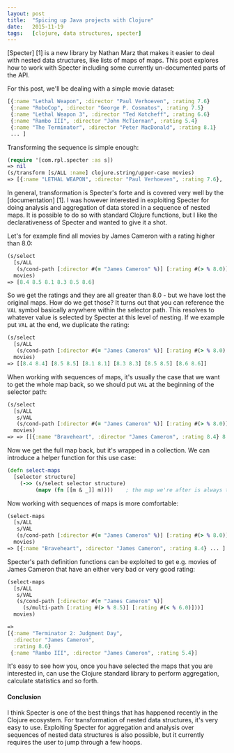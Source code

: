 ```yaml
---
layout: post
title:  "Spicing up Java projects with Clojure"
date:   2015-11-19
tags:   [clojure, data structures, specter]
---
```


[Specter] [1] is a new library by Nathan Marz that makes it easier to deal with
nested data structures, like lists of maps of maps. This post explores how to work
with Specter including some currently un-documented parts of the API.

For this post, we'll be dealing with a simple movie dataset:

```clojure
[{:name "Lethal Weapon", :director "Paul Verhoeven", :rating 7.6}
 {:name "RoboCop", :director "George P. Cosmatos", :rating 7.5}
 {:name "Lethal Weapon 3", :director "Ted Kotcheff", :rating 6.6}
 {:name "Rambo III", :director "John McTiernan", :rating 5.4}
 {:name "The Terminator", :director "Peter MacDonald", :rating 8.1}
 ... ]
```

Transforming the sequence is simple enough:

```clojure
(require '[com.rpl.specter :as s])
=> nil
(s/transform [s/ALL :name] clojure.string/upper-case movies)
=> [{:name "LETHAL WEAPON", :director "Paul Verhoeven", :rating 7.6}, ... ]
``` 

In general, transformation is Specter's forte and is covered very well
by the [documentation] [1]. I was however interested in exploiting 
Specter for doing analysis and aggregation of data stored in a sequence
of nested maps. It is possible to do so with standard Clojure functions,
but I like the declarativeness of Specter and wanted to give it a shot.

Let's for example find all movies by James Cameron with a rating higher than 8.0:

```clojure
(s/select 
  [s/ALL 
   (s/cond-path [:director #(= "James Cameron" %)] [:rating #(> % 8.0)])] 
  movies)
=> [8.4 8.5 8.1 8.3 8.5 8.6]

```

So we get the ratings and they are all greater than 8.0 - but we have 
lost the original maps. How do we get those? It turns out that you can reference 
the `VAL` symbol basically anywhere within the selector path. This resolves to
whatever value is selected by Specter at this level of nesting. If we example put 
`VAL` at the end, we duplicate the rating:

```clojure
(s/select 
  [s/ALL 
   (s/cond-path [:director #(= "James Cameron" %)] [:rating #(> % 8.0) s/VAL])] 
  movies)
=> [[8.4 8.4] [8.5 8.5] [8.1 8.1] [8.3 8.3] [8.5 8.5] [8.6 8.6]]
```

When working with sequences of maps, it's usually the case that we
want to get the whole map back, so we should put `VAL` at the beginning
of the selector path:

```clojure
(s/select 
  [s/ALL 
   s/VAL
   (s/cond-path [:director #(= "James Cameron" %)] [:rating #(> % 8.0)])] 
  movies)
=> => [[{:name "Braveheart", :director "James Cameron", :rating 8.4} 8.4] ... ]
``` 

Now we get the full map back, but it's wrapped in a collection. We can
introduce a helper function for this use case:

```clojure
(defn select-maps 
  [selector structure]
    (->> (s/select selector structure)
         (mapv (fn [[m & _]] m))))    ; the map we're after is always the first argument
```

Now working with sequences of maps is more comfortable:

```clojure
(select-maps
  [s/ALL 
   s/VAL
   (s/cond-path [:director #(= "James Cameron" %)] [:rating #(> % 8.0)])] 
  movies)
=> [{:name "Braveheart", :director "James Cameron", :rating 8.4} ... ]
``` 

Specter's path definition functions can be exploited to get e.g. 
movies of James Cameron that have an either very bad or very good rating:

```clojure
(select-maps
  [s/ALL 
   s/VAL
   (s/cond-path [:director #(= "James Cameron" %)]
     (s/multi-path [:rating #(> % 8.5)] [:rating #(< % 6.0)]))] 
  movies)

=>
[{:name "Terminator 2: Judgment Day",
  :director "James Cameron",
  :rating 8.6}
 {:name "Rambo III", :director "James Cameron", :rating 5.4}]

```

It's easy to see how you, once you have selected the maps that you are interested in,
can use the Clojure standard library to perform aggregation, calculate statistics 
and so forth. 

#### Conclusion

I think Specter is one of the best things that has happened recently in the 
Clojure ecosystem. For transformation of nested data structures, it's very
easy to use. Exploiting Specter for aggregation and analysis over sequences
of nested data structures is also possible, but it currently requires the 
user to jump through a few hoops. 



